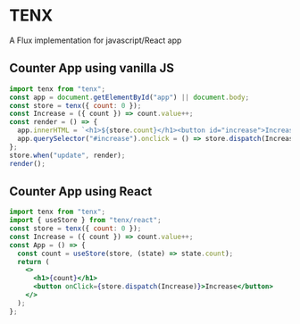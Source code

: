 # TENX

A Flux implementation for javascript/React app

## Counter App using vanilla JS

```jsx
import tenx from "tenx";
const app = document.getElementById("app") || document.body;
const store = tenx({ count: 0 });
const Increase = ({ count }) => count.value++;
const render = () => {
  app.innerHTML = `<h1>${store.count}</h1><button id="increase">Increase</button>`;
  app.querySelector("#increase").onclick = () => store.dispatch(Increase);
};
store.when("update", render);
render();
```

## Counter App using React

```jsx
import tenx from "tenx";
import { useStore } from "tenx/react";
const store = tenx({ count: 0 });
const Increase = ({ count }) => count.value++;
const App = () => {
  const count = useStore(store, (state) => state.count);
  return (
    <>
      <h1>{count}</h1>
      <button onClick={store.dispatch(Increase)}>Increase</button>
    </>
  );
};
```
